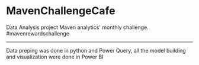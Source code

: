 # MavenChallengeCafe

Data Analysis project Maven analytics' monthly challenge.
#mavenrewardschallenge

---------

Data preping was done in python and Power Query, all the model building and visualization were done in Power BI
